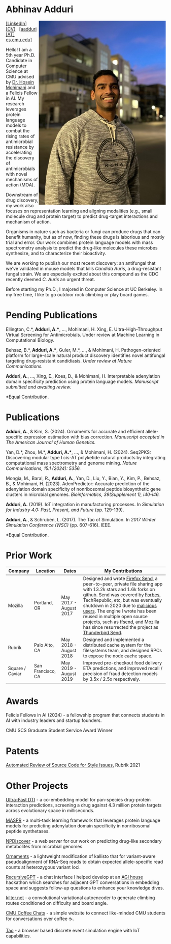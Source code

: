 # Abhinav Adduri
<img src="assets/images/abhinav-portrait.jpg" align="right" alt="Abhinav Adduri"/>

[\[LinkedIn\]](https://www.linkedin.com/in/abhinadduri/) &nbsp; [\[CV\]](https://raw.githubusercontent.com/abhinadduri/abhinadduri.github.io/main/assets/Abhinav_CV.pdf) &nbsp; [\[aadduri [AT] cs.cmu.edu\]](mailto:aadduri@cs.cmu.edu) 

Hello! I am a 5th year Ph.D. Candidate in Computer Science at CMU advised by [Dr. Hosein Mohimani](http://mohimanilab.cbd.cmu.edu/) and a Felicis Fellow in AI. My research leverages protein language models to combat the rising rates of antimicrobial resistance by accelerating the discovery of antimicrobials with novel mechanisms of action (MOA).

Downstream of drug discovery, my work also focuses on representation learning and aligning modalities (e.g., small molecule drug and protein target) to predict drug-target interactions and mechanism of action.

Organisms in nature such as bacteria or fungi can produce drugs that can benefit humanity, but as of now, finding these drugs is laborious and mostly trial and error. Our work combines protein language models with mass spectrometry analysis to predict the drug-like molecules these microbes synthesize, and to characterize their bioactivity.

We are working to publish our most recent discovery: an antifungal that we've validated in mouse models that kills *Candida Auris*, a drug-resistant fungal strain. We are especially excited about this compound as the CDC recently deemed *C. Auris* an urgent threat. 

Before starting my Ph.D., I majored in Computer Science at UC Berkeley. In my free time, I like to go outdoor rock climbing or play board games.

# Pending Publications
Ellington, C.\*, **Adduri, A.\***, ..., Mohimani, H. Xing, E. Ultra-High-Throughput Virtual Screening for Antimicrobials. Under review at Machine Learning in Computational Biology.

Behsaz, B.\*, **Adduri, A.\***, Guler, M.\*, ..., & Mohimani, H. Pathogen-oriented platform for large-scale natural product discovery identifies novel antifungal targeting drug-resistant candidiasis. *Under review at Nature Communications.*

**Adduri, A.**, ..., Xing, E., Koes, D., & Mohimani, H. Interpretable adenylation domain specificity prediction using protein language models. *Manuscript submitted and awaiting review.*

*Equal Contribution.

# Publications
**Adduri, A.**, & Kim, S. (2024). Ornaments for accurate and efficient allele-specific expression estimation with bias correction. *Manuscript accepted in The American Journal of Human Genetics.* 

Yan, D.\*, Zhou, M.\*, **Adduri, A.\***, ..., & Mohimani, H. (2024). Seq2PKS: Discovering modular type I cis-AT polyketide natural products by integrating computational mass spectrometry and genome mining. *Nature Communications, 15.1 (2024): 5356.*

Mongia, M., Baral, R., **Adduri, A.**, Yan, D., Liu, Y., Bian, Y., Kim, P., Behsaz, B., & Mohimani, H. (2023). AdenPredictor: Accurate prediction of the adenylation domain specificity of nonribosomal peptide biosynthetic gene clusters in microbial genomes. *Bioinformatics, 39(Supplement 1), i40-i46.*

**Adduri, A.** (2019). IoT integration in manufacturing processes. In *Simulation for Industry 4.0: Past, Present, and Future* (pp. 129-139).

**Adduri, A.**, & Schruben, L. (2017). The Tao of Simulation. In *2017 Winter Simulation Conference (WSC)* (pp. 607-616). IEEE.

*Equal Contribution.

# Prior Work

|     Company      |       Location       |             Dates            |         My Contributions         |
|------------------|----------------------|------------------------------|-------------------------|
| Mozilla          | Portland, OR         |    May 2017 - August 2017    | Designed and wrote [Firefox Send](https://github.com/mozilla/send), a peer-to-peer, private file sharing app with 13.2k stars and 1.6k forks on github. Send was covered by [Forbes](https://www.forbes.com/sites/leemathews/2017/08/04/firefox-makers-new-app-makes-secure-file-sharing-a-breeze/?sh=65fd86b71d03), TechRepublic, etc, but was eventually shutdown in 2020 due to [malicious users](https://en.wikipedia.org/wiki/Firefox_Send). The engine I wrote has been reused in multiple open source projects, such as [ffsend](https://github.com/timvisee/ffsend), and Mozilla has since resurrected the project as [Thunderbird Send](https://addons.thunderbird.net/en-us/thunderbird/addon/filelink-provider-for-send/).       |
| Rubrik           | Palo Alto, CA        |    May 2018 - August 2018    | Designed and implemented a distributed cache system for the filesystems team, and designed RPCs to expose the node cache space.                                     |
| Square / Caviar  | San Francisco, CA    |    May 2019 - August 2019    | Improved pre-checkout food delivery ETA predictions, and improved recall / precision of fraud detection models by 3.5x / 2.5x respectively.                         |

# Awards

Felicis Fellows in AI (2024) - a fellowship program that connects students in AI with industry leaders and startup founders.

CMU SCS Graduate Student Service Award Winner

# Patents

[Automated Review of Source Code for Style Issues](https://patents.justia.com/patent/11294792), Rubrik 2021

# Other Projects
[Ultra-Fast DTI](https://github.com/abhinadduri/) - a co-embedding model for pan-species drug-protein interaction predictions, screening a drug against 4.3 million protein targets across evolutionary space in milliseconds.

[MASPR](https://github.com/abhinadduri/MASPR) - a multi-task learning framework that leverages protein language models for predicting adenylation domain specificity in nonribosomal peptide synthetases.

[NPDiscover](https://run.npanalysis.org/) - a web server for our work on predicting drug-like secondary metabolites from microbial genomes.

[Ornaments](https://github.com/SeyoungKimLab/Ornaments) - a lightweight modification of kallisto that for variant-aware pseudoalignment of RNA-Seq reads to obtain expected allele-specific read counts at heterozygous variant loci.

[RecursiveGPT](https://github.com/james-julius/recursive-gpt) - a chat interface I helped develop at an [AGI house](https://agihouse.ai/) hackathon which searches for adjacent GPT conversations in embedding space and suggests follow-up questions to enhance your knowledge dives.

[kilter.net](https://github.com/mdayao/kilter.net) - a convolutional variational autoencoder to generate climbing routes conditioned on difficulty and board angle.

[CMU Coffee Chats](https://github.com/scs-phd-deans-committee/coffee-chats-website) - a simple website to connect like-minded CMU students for conversations over coffee ☕.

[Tao](https://github.com/abhinadduri/tao) - a browser based discrete event simulation engine with IoT capabilities.
